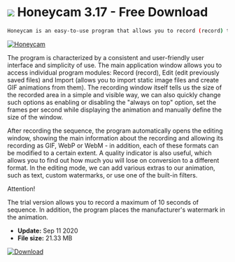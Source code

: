 # ![](https://cdn.softexe.net/static/icon/5/honeycam-9552.png) Honeycam 3.17 - Free Download

```sh
Honeycam is an easy-to-use program that allows you to record (record) the contents of the desktop, and then save the recorded material in the form of animation in .GIF or WebP / WebM format. In this way, we can record even a short instruction or convert to GIF a funny movie recorded by mobile phone or found on the web.
```
[![Honeycam](https://gallery.dpcdn.pl/imgc/Tools/59870/g_-_420x350_1.5_-_x20150706193909_0.png)](https://softexe.net/win/multimedia/video/honeycam:aeeb.html)

The program is characterized by a consistent and user-friendly user interface and simplicity of use. The main application window allows you to access individual program modules: Record (record), Edit (edit previously saved files) and Import (allows you to import static image files and create GIF animations from them). The recording window itself tells us the size of the recorded area in a simple and visible way, we can also quickly change such options as enabling or disabling the "always on top" option, set the frames per second while displaying the animation and manually define the size of the window.
 
 After recording the sequence, the program automatically opens the editing window, showing the main information about the recording and allowing its recording as GIF, WebP or WebM - in addition, each of these formats can be modified to a certain extent. A quality indicator is also useful, which allows you to find out how much you will lose on conversion to a different format. In the editing mode, we can add various extras to our animation, such as text, custom watermarks, or use one of the built-in filters.
 
 Attention!
 
 The trial version allows you to record a maximum of 10 seconds of sequence. In addition, the program places the manufacturer's watermark in the animation.


- **Update:** Sep 11 2020
- **File size:** 21.33 MB

[![Download](https://cdn.softexe.net/static/img/download.png)](https://softexe.net/win/multimedia/video/honeycam:aeeb.html)

